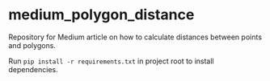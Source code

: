 # medium_polygon_distance
Repository for Medium article on how to calculate distances between points and polygons.

Run `pip install -r requirements.txt` in project root to install dependencies.
